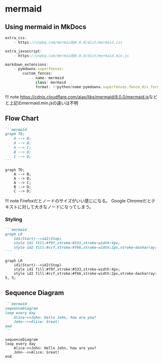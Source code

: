 # mermaid

## Using mermaid in MkDocs

```javascript
extra_css:
    - https://unpkg.com/mermaid@8.0.0/dist/mermaid.css

extra_javascript:
    - https://unpkg.com/mermaid@8.0.0/dist/mermaid.min.js

markdown_extensions:
    - pymdownx.superfences:
        custom_fences:
            - name: mermaid
              class: mermaid
              format: !!python/name:pymdownx.superfences.fence_div_format
```

!!! note
    <https://cdnjs.cloudflare.com/ajax/libs/mermaid/8.0.0/mermaid.js>などと上記のmermaid.min.jsの違いは不明

## Flow Chart

````markdown
```mermaid
graph TD;
    A --> B;
    A --> B;
    A --> C;
    B --> D;
    C --> D;
```
````

```mermaid
graph TD;
    A --> B;
    A --> B;
    A --> C;
    B --> D;
    C --> D;
```

!!! note
    Firefoxだとノードのサイズがいい感じになる。
    Google Chromeだとテキストに対して大きなノードになってしまう。

### Styling

````markdown
```mermaid
graph LR
    id1(Start)-->id2(Stop)
    style id1 fill:#f9f,stroke:#333,stroke-width:4px;
    style id2 fill:#ccf,stroke:#f66,stroke-width:2px,stroke-dasharray: 5, 5;
```
````

```mermaid
graph LR
    id1(Start)-->id2(Stop)
    style id1 fill:#f9f,stroke:#333,stroke-width:4px;
    style id2 fill:#ccf,stroke:#f66,stroke-width:2px,stroke-dasharray: 5, 5;
```

## Sequence Diagram

````markdown
```mermaid
sequenceDiagram
loop every day
    Alice->>John: Hello John, how are you?
    John-->>Alice: Great!
end
```
````

```mermaid
sequenceDiagram
loop every day
    Alice->>John: Hello John, how are you?
    John-->>Alice: Great!
end
```
